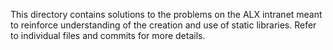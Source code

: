 This directory contains solutions to the problems on the ALX intranet meant to reinforce understanding of the creation and use of static libraries.
Refer to individual files and commits for more details.
